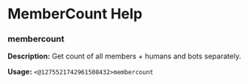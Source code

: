 # MemberCount Help

### membercount

**Description:** Get count of all members + humans and bots separately.

**Usage:** `<@1275521742961508432>membercount`

